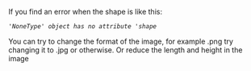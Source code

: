 If you find an error when the shape is like this:

<i>```'NoneType' object has no attribute 'shape```</i>

You can try to change the format of the image, for example .png try changing it to .jpg 
or otherwise.
 Or reduce the length and height in the image

